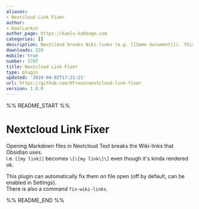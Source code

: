 ```yaml
---
aliases:
- Nextcloud Link Fixer
author:
- KaelLarkin
author_page: https://kaels-kabbage.com
categories: []
description: Nextcloud breaks Wiki-links (e.g. [[Some document]]). This fixes them.
downloads: 210
mobile: true
number: 1787
title: Nextcloud Link Fixer
type: plugin
updated: '2024-04-02T17:21:21'
url: https://github.com/KFreon/nextcloud-link-fixer
version: 1.0.0
---
```


%% README_START %%

# Nextcloud Link Fixer  
Opening Markdown files in Nextcloud Text breaks the Wiki-links that Obsidian uses.  
i.e. `[[my link]]` becomes `\[\[my link\]\]` even though it's kinda rendered ok.  

This plugin can automatically fix them on file open (off by default, can be enabled in Settings).  
There is also a command `fix-wiki-links`.  

%% README_END %%
